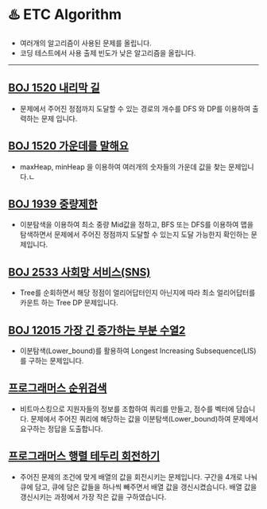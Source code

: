 # ♨️ ETC Algorithm

- 여러개의 알고리즘이 사용된 문제를 올립니다.
- 코딩 테스트에서 사용 출제 빈도가 낮은 알고리즘을 올립니다.

---
## [BOJ 1520 내리막 길](https://daisy-day.tistory.com/159)
* 문제에서 주어진 정점까지 도달할 수 있는 경로의 개수를 DFS 와 DP를 이용하여 출력하는 문제 입니다.

## [BOJ 1520 가운데를 말해요](https://daisy-day.tistory.com/199)
* maxHeap, minHeap 을 이용하여 여러개의 숫자들의 가운데 값을 찾는 문제입니다.ㄴ

## [BOJ 1939 중량제한](https://daisy-day.tistory.com/153)
* 이분탐색을 이용하여 최소 중량 Mid값을 정하고, BFS 또는 DFS를 이용하여 맵을 탐색하면서 문제에서 주어진 정점까지 도달할 수 있는지 도달 가능한지 확인하는 문제입니다.

## [BOJ 2533 사회망 서비스(SNS)](https://daisy-day.tistory.com/183)
*  Tree를 순회하면서 해당 정점이 얼리어답터인지 아닌지에 따라 최소 얼리어답터를 카운트 하는 Tree DP 문제입니다.

## [BOJ 12015 가장 긴 증가하는 부분 수열2](https://daisy-day.tistory.com/162)
* 이분탐색(Lower_bound)를 활용하여 Longest Increasing Subsequence(LIS)를 구하는 문제입니다.

## [프로그래머스 순위검색](https://daisy-day.tistory.com/178)
* 비트마스킹으로 지원자들의 정보를 조합하여 쿼리를 만들고, 점수를 벡터에 담습니다. 문제에서 주어진 쿼리에 해당하는 값을 이분탐색(Lower_bound)하여 문제에서 요구하는 정답을 도출합니다.

## [프로그래머스 행렬 테두리 회전하기](https://daisy-day.tistory.com/179)
* 주어진 문제의 조건에 맞게 배열의 값을 회전시키는 문제입니다. 구간을 4개로 나눠 큐에 담고, 큐에 담은 값들을 하나씩 빼주면서 배열 값을 갱신시켰습니다. 배열 값을 갱신시키는 과정에서 가장 작은 값을 구하였습니다.